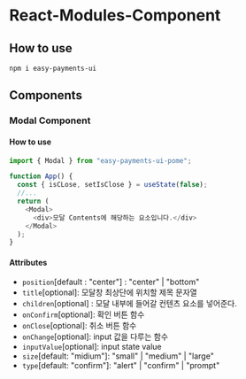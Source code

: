 # React-Modules-Component

## How to use

```
npm i easy-payments-ui
```

## Components

### Modal Component

#### How to use

```ts
import { Modal } from "easy-payments-ui-pome";

function App() {
  const { isCLose, setIsClose } = useState(false);
  //...
  return (
    <Modal>
      <div>모달 Contents에 해당하는 요소입니다.</div>
    </Modal>
  );
}
```

#### Attributes

- `position`[default : "center"] : "center" | "bottom"
- `title`[optional]: 모달창 최상단에 위치할 제목 문자열
- `children`[optional] : 모달 내부에 들어갈 컨텐츠 요소를 넣어준다.
- `onConfirm`[optional]: 확인 버튼 함수
- `onClose`[optional]: 취소 버튼 함수
- `onChange`[optional]: input 값을 다루는 함수
- `inputValue`[optional]: input state value
- `size`[default: "midium"]: "small" | "medium" | "large"
- `type`[default: "confirm"]: "alert" | "confirm" | "prompt"